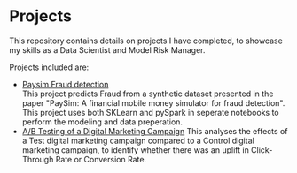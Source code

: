 # Projects
This repository contains details on projects I have completed, to showcase my skills as a Data Scientist and Model Risk Manager.

Projects included are:
* [Paysim Fraud detection](https://github.com/tewed/projects/tree/74af5f8c5de2f669916acc401008356aa8b22c9b/Paysim_Fraud)  
  This project predicts Fraud from a synthetic dataset presented in the paper "PaySim: A financial mobile money simulator for fraud detection".
  This project uses both SKLearn and pySpark in seperate notebooks to perform the modeling and data preperation.
* [A/B Testing of a Digital Marketing Campaign](https://github.com/tewed/projects/tree/64842a270f08e1e98877a56e7967a2029d243e9c/AB%20Testing%20Digital%20Marketing)
  This analyses the effects of a Test digital marketing campaign compared to a Control digital marketing campaign, to identify whether there was an uplift in Click-Through Rate or Conversion Rate.
